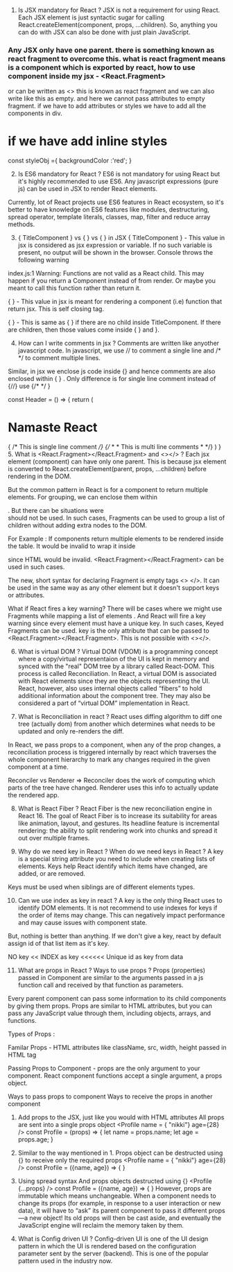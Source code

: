 1. Is JSX mandatory for React ?
JSX is not a requirement for using React. Each JSX element is just syntactic sugar for calling React.createElement(component, props, ...children). So, anything you can do with JSX can also be done with just plain JavaScript.

### Any JSX only have one parent. there is something known as react fragment to overcome this. what is react fragment means is a component which is exported by react, how to use component inside my jsx - <React.Fragment>       
<HeaderComponent/>
<Body />
<Footer />
</React.Fragment>
or can be written as
<> this is known as react fragment and we can also write like this as empty. and here we cannot pass attributes to empty fragment. if we have to add attributes or styles we have to add all the components in div.
<HeaderComponent/>
<Body />
<Footer />
</>

# if we have add inline styles 
const styleObj ={
    backgroundColor :'red';
}
<div style={styleObj}></div>

2. Is ES6 mandatory for React ?
ES6 is not mandatory for using React but it's highly recommended to use ES6. Any javascript expressions (pure js) can be used in JSX to render React elements.

Currently, lot of React projects use ES6 features in React ecosystem, so it's better to have knowledge on ES6 features like modules, destructuring, spread operator, template literals, classes, map, filter and reduce array methods.

3. { TitleComponent } vs { <TitleComponent /> } vs { <TitleComponent> </TitleComponent> } in JSX
{ TitleComponent } - This value in jsx is considered as jsx expression or variable. If no such variable is present, no output will be shown in the browser. Console throws the following warning

index.js:1 Warning: Functions are not valid as a React child. This may happen if you return a Component instead of <Component /> from render. Or maybe you meant to call this function rather than return it.

{ <TitleComponent /> } - This value in jsx is meant for rendering a component (i.e) function that return jsx. This is self closing tag.

{ <TitleComponent> </TitleComponent> } - This is same as { <TitleComponent /> } if there are no child inside TitleComponent. If there are children, then those values come inside { <TitleComponent>}  and </TitleComponent> }.

4. How can I write comments in jsx ?
Comments are written like anyother javascript code. In javascript, we use // to comment a single line and /*  */ to comment multiple lines.

Similar, in jsx we enclose js code inside {} and hence comments are also enclosed within { } . Only difference is for single line comment instead of {//} use {/* */ }

const Header = () => {
   return ( 
      <h1>Namaste React</h1> { /* This is single line comment */}
      {/*
      *
      * This is multi line comments
      *
      */} 
   )
}
5. What is <React.Fragment></React.Fragment> and <></> ?
Each jsx element (component) can have only one parent. This is because jsx element is converted to React.createElement(parent, props, ...children) before rendering in the DOM.

But the common pattern in React is for a component to return multiple elements. For grouping, we can enclose them within <div> </div>. But there can be situations were <div> </div> should not be used. In such cases, Fragments can be used to group a list of children without adding extra nodes to the DOM.

For Example : If <Columns /> components return multiple <td></td> elements to be rendered inside the table. It would be invalid to wrap it inside <div></div> since HTML would be invalid. <React.Fragment></React.Fragment> can be used in such cases.

The new, short syntax for declaring Fragment is empty tags <> </>. It can be used in the same way as any other element but it doesn't support keys or attributes.

What if React fires a key warning? There will be cases where we might use Fragments while mapping a list of elements . And React will fire a key warning since every element must have a unique key. In such cases, Keyed Fragments can be used. key is the only attribute that can be passed to <React.Fragment></React.Fragment>. This is not possible with <></>.

6. What is virtual DOM ?
Virtual DOM (VDOM) is a programming concept where a copy/virtual representaion of the UI is kept in memory and synced with the "real" DOM tree by a library called React-DOM. This process is called Reconciliation. In React, a virtual DOM is associated with React elements since they are the objects representing the UI. React, however, also uses internal objects called “fibers” to hold additional information about the component tree. They may also be considered a part of “virtual DOM” implementation in React.

7. What is Reconciliation in react ?
React uses diffing algorithm to diff one tree (actually dom) from another which determines what needs to be updated and only re-renders the diff.

In React, we pass props to a component, when any of the prop changes, a reconciliation process is triggered internally by react which traverses the whole component hierarchy to mark any changes required in the given component at a time.

Reconciler vs Renderer => Reconciler does the work of computing which parts of the tree have changed. Renderer uses this info to actually update the rendered app.

8. What is React Fiber ?
React Fiber is the new reconciliation engine in React 16. The goal of React Fiber is to increase its suitability for areas like animation, layout, and gestures. Its headline feature is incremental rendering: the ability to split rendering work into chunks and spread it out over multiple frames.

9. Why do we need key in React ? When do we need keys in React ?
A key is a special string attribute you need to include when creating lists of elements. Keys help React identify which items have changed, are added, or are removed.

Keys must be used when siblings are of different elements types.

10. Can we use index as key in react ?
A key is the only thing React uses to identify DOM elements. It is not recommend to use indexes for keys if the order of items may change. This can negatively impact performance and may cause issues with component state.

But, nothing is better than anything. If we don't give a key, react by default assign id of that list item as it's key.

NO key << INDEX as key <<<<<< Unique id as key from data

11. What are props in React ? Ways to use props ?
Props (properties) passed in Component are similar to the arguments passed in a js function call and received by that function as parameters.

Every parent component can pass some information to its child components by giving them props. Props are similar to HTML attributes, but you can pass any JavaScript value through them, including objects, arrays, and functions.

Types of Props :

Familar Props - HTML attributes like className, src, width, height passed in HTML  tag

Passing Props to Component - props are the only argument to your component. React component functions accept a single argument, a props object.

Ways to pass props to component	Ways to receive the props in another component
1. Add props to the JSX, just like you would with HTML attributes	All props are sent into a single props object
<Profile name = { "nikki"} age={28}   />	const Profile = (props) => { let name = props.name; let age = props.age; }
2. Similar to the way mentioned in 1.	Props object can be destructed using {} to receive only the required props
<Profile name = { "nikki"} age={28}   />	const Profile = ({name, age}) => { }
3. Using spread syntax	And props objects destructed using {}
<Profile {...props}   />	const Profile = ({name, age}) => { }
However, props are immutable which means unchangeable. When a component needs to change its props (for example, in response to a user interaction or new data), it will have to “ask” its parent component to pass it different props—a new object! Its old props will then be cast aside, and eventually the JavaScript engine will reclaim the memory taken by them.

12. What is Config driven UI ?
Config-driven UI is one of the UI design pattern in which the UI is rendered based on the configuration parameter sent by the server (backend). This is one of the popular pattern used in the industry now.